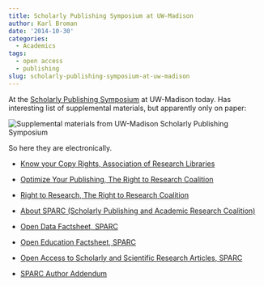 ```yaml
---
title: Scholarly Publishing Symposium at UW-Madison
author: Karl Broman
date: '2014-10-30'
categories:
  - Academics
tags:
  - open access
  - publishing
slug: scholarly-publishing-symposium-at-uw-madison
---
```


At the [Scholarly Publishing Symposium](http://go.wisc.edu/publishing-symposium) at UW-Madison today. Has interesting list of supplemental materials, but apparently only on paper:

![Supplemental materials from UW-Madison Scholarly Publishing Symposium](https://kbroman.files.wordpress.com/2014/10/img_3422.jpg)

So here they are electronically.

  * [Know your Copy Rights, Association of Research Libraries](http://go.wisc.edu/l7k7vt)

  * [Optimize Your Publishing, The Right to Research Coalition](http://go.wisc.edu/181xyi)

  * [Right to Research, The Right to Research Coalition](http://go.wisc.edu/904z4t)

  * [About SPARC (Scholarly Publishing and Academic Research Coalition)](http://go.wisc.edu/39ef9o)

  * [Open Data Factsheet, SPARC](http://go.wisc.edu/74guz3)

  * [Open Education Factsheet, SPARC](http://go.wisc.edu/9980c2)

  * [Open Access to Scholarly and Scientific Research Articles, SPARC](http://go.wisc.edu/iqg0jj)

  * [SPARC Author Addendum](http://go.wisc.edu/fl0kop)
